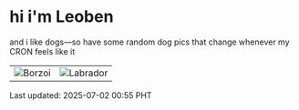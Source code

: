 # hi i'm Leoben

and i like dogs—so have some random dog pics that change whenever my CRON feels like it

|  |  |
|--------|----------|
| ![Borzoi](https://random-dog-vercel.vercel.app/api/random-borzoi?v=1751388904) | ![Labrador](https://random-dog-vercel.vercel.app/api/random-labrador?v=1751388904) |

Last updated: 2025-07-02 00:55 PHT

